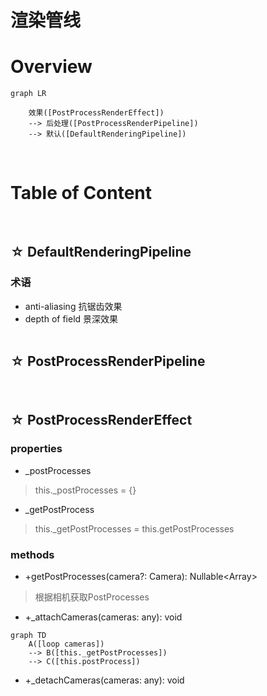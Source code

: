 # **渲染管线**
# Overview
```mermaid
graph LR

    效果([PostProcessRenderEffect])
    --> 后处理([PostProcessRenderPipeline])
    --> 默认([DefaultRenderingPipeline])

```
&emsp;  

# Table of Content
&emsp;  

## &star; DefaultRenderingPipeline
### 术语
* anti-aliasing 抗锯齿效果
* depth of field 景深效果  
&emsp;  

## &star; PostProcessRenderPipeline
###
&emsp;  

## &star; PostProcessRenderEffect
### properties
* _postProcesses
> this._postProcesses = {}  
* _getPostProcess
> this._getPostProcesses = this.getPostProcesses
### methods
* +getPostProcesses(camera?: Camera): Nullable<Array<PostProcess>>
> 根据相机获取PostProcesses

* +_attachCameras(cameras: any): void
>  
```mermaid 
graph TD 
    A([loop cameras]) 
    --> B([this._getPostProcesses]) 
    --> C([this.postProcess])
```

* +_detachCameras(cameras: any): void